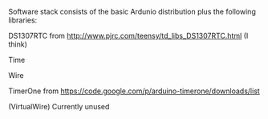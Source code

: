 Software stack consists of the basic Ardunio distribution plus the following libraries:

DS1307RTC from http://www.pjrc.com/teensy/td_libs_DS1307RTC.html (I think)

Time

Wire

TimerOne from https://code.google.com/p/arduino-timerone/downloads/list

(VirtualWire) Currently unused
